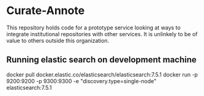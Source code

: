 Curate-Annote
=============

This repository holds code for a prototype service looking at ways to integrate institutional repositories with other services.
It is unlinkely to be of value to others outside this organization.


## Running elastic search on development machine

  docker pull docker.elastic.co/elasticsearch/elasticsearch:7.5.1
  docker run -p 9200:9200 -p 9300:9300 -e "discovery.type=single-node" elasticsearch:7.5.1
